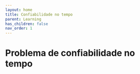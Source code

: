 ```yaml
---
layout: home
title: Confiabilidade no tempo
parent: Learning
has_children: false
nav_order: 1
---
```



<h1>Problema de confiabilidade no tempo</h1>

